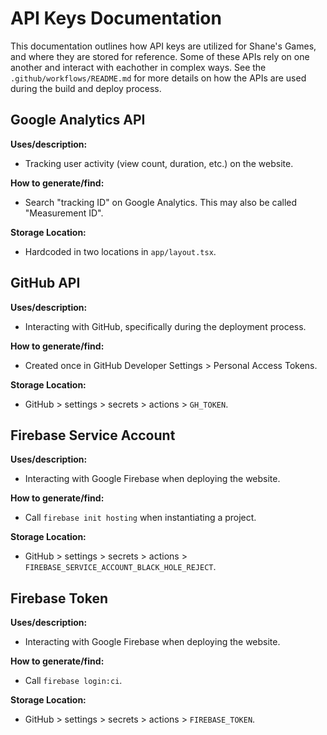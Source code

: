 # API Keys Documentation

This documentation outlines how API keys are utilized for Shane's Games, and where they are stored for reference. Some of these APIs rely on one another and interact with eachother in complex ways. See the `.github/workflows/README.md` for more details on how the APIs are used during the build and deploy process.

## Google Analytics API

**Uses/description:**

- Tracking user activity (view count, duration, etc.) on the website.

**How to generate/find:**

- Search "tracking ID" on Google Analytics. This may also be called "Measurement ID".

**Storage Location:**

- Hardcoded in two locations in `app/layout.tsx`.

## GitHub API

**Uses/description:**

- Interacting with GitHub, specifically during the deployment process.

**How to generate/find:**

- Created once in GitHub Developer Settings > Personal Access Tokens.

**Storage Location:**

- GitHub > settings > secrets > actions > `GH_TOKEN`.

## Firebase Service Account

**Uses/description:**

- Interacting with Google Firebase when deploying the website.

**How to generate/find:**

- Call `firebase init hosting` when instantiating a project.

**Storage Location:**

- GitHub > settings > secrets > actions > `FIREBASE_SERVICE_ACCOUNT_BLACK_HOLE_REJECT`.

## Firebase Token

**Uses/description:**

- Interacting with Google Firebase when deploying the website.

**How to generate/find:**

- Call `firebase login:ci`.

**Storage Location:**

- GitHub > settings > secrets > actions > `FIREBASE_TOKEN`.
